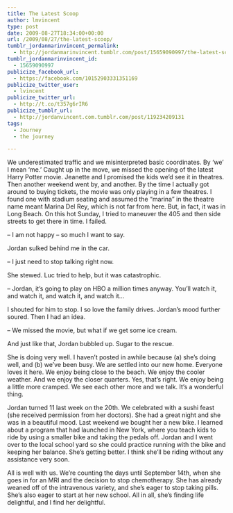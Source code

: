 ```yaml
---
title: The Latest Scoop
author: lmvincent
type: post
date: 2009-08-27T18:34:00+00:00
url: /2009/08/27/the-latest-scoop/
tumblr_jordanmarinvincent_permalink:
  - http://jordanmarinvincent.tumblr.com/post/15659090997/the-latest-scoop
tumblr_jordanmarinvincent_id:
  - 15659090997
publicize_facebook_url:
  - https://facebook.com/10152903331351169
publicize_twitter_user:
  - lvincent
publicize_twitter_url:
  - http://t.co/t357g6rIR6
publicize_tumblr_url:
  - http://jordanvincent.com.tumblr.com/post/119234209131
tags:
  - Journey
  - the journey

---
```

We underestimated traffic and we misinterpreted basic coordinates. By ‘we’ I mean &#8216;me.’ Caught up in the move, we missed the opening of the latest Harry Potter movie. Jeanette and I promised the kids we’d see it in theatres. Then another weekend went by, and another. By the time I actually got around to buying tickets, the movie was only playing in a few theatres. I found one with stadium seating and assumed the “marina” in the theatre name meant Marina Del Rey, which is not far from here. But, in fact, it was in Long Beach. On this hot Sunday, I tried to maneuver the 405 and then side streets to get there in time. I failed.

– I am not happy – so much I want to say.

Jordan sulked behind me in the car.

– I just need to stop talking right now.

She stewed. Luc tried to help, but it was catastrophic.

– Jordan, it’s going to play on HBO a million times anyway. You’ll watch it, and watch it, and watch it, and watch it…

I shouted for him to stop. I so love the family drives. Jordan’s mood further soured. Then I had an idea.

– We missed the movie, but what if we get some ice cream.

And just like that, Jordan bubbled up. Sugar to the rescue.

She is doing very well. I haven’t posted in awhile because (a) she’s doing well, and (b) we’ve been busy. We are settled into our new home. Everyone loves it here. We enjoy being close to the beach. We enjoy the cooler weather. And we enjoy the closer quarters. Yes, that’s right. We enjoy being a little more cramped. We see each other more and we talk. It’s a wonderful thing.

Jordan turned 11 last week on the 20th. We celebrated with a sushi feast (she received permission from her doctors). She had a great night and she was in a beautiful mood. Last weekend we bought her a new bike. I learned about a program that had launched in New York, where you teach kids to ride by using a smaller bike and taking the pedals off. Jordan and I went over to the local school yard so she could practice running with the bike and keeping her balance. She’s getting better. I think she’ll be riding without any assistance very soon.

All is well with us. We’re counting the days until September 14th, when she goes in for an MRI and the decision to stop chemotherapy. She has already weaned off of the intravenous variety, and she’s eager to stop taking pills. She’s also eager to start at her new school. All in all, she’s finding life delightful, and I find her delightful.<img loading="lazy" src="https://blogger.googleusercontent.com/tracker/9039099668816362935-6054410493085645809?l=jordansjourney2.blogspot.com" alt="" width="1" height="1" />